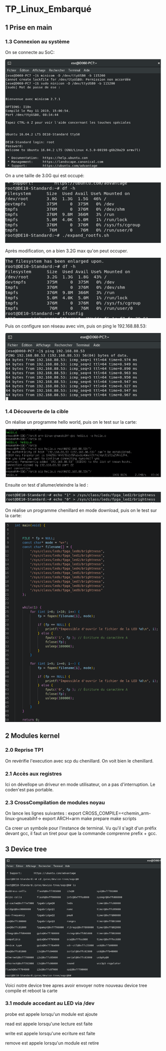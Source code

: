 # TP_Linux_Embarqué

## 1 Prise en main
### 1.3 Connexion au système

On se connecte au SoC:

![plot](./images/Connection_soc.png)

On a une taille de 3.0G qui est occupé:

![plot](./images/3G.png)

Après modification, on a bien 3.2G max qu'on peut occuper.

![plot](./images/3.2G.png)

Puis on configure son réseau avec vim, puis on ping le 192.168.88.53:

![plot](./images/Ping.png)

### 1.4 Découverte de la cible

On réalise un programme hello world, puis on le test sur la carte:

![plot](./images/hello.png)

Ensuite on test d'allumer/eteindre la led : 

![plot](./images/led.png)

On réalise un programme chenillard en mode download, puis on le test sur la carte:

![plot](./images/chenillard.png)


## 2 Modules kernel
### 2.0 Reprise TP1

On revérifie l'execution avec scp du chenillard. On voit bien le chenillard.

### 2.1 Accès aux registres

Ici on dévellope un driveur en mode utilisateur, on a pas d'interruption. Le coden'est pas portable.

### 2.3 CrossCompilation de modules noyau

On lance les lignes suivantes :
export CROSS_COMPILE=<chemin_arm-linux-gnueabihf->
export ARCH=arm
make prepare
make scripts

Ca creer un symbole pour l'instance de terminal.
Vu qu'il s'agit d'un préfix devant gcc, il faut un tiret pour que la commande comprenne prefix + gcc.

## 3 Device tree

![plot](./images/DeviceTree.png)

Voici notre device tree apres avoir envoyer notre nouveau device tree compile et reboot la carte

### 3.1 module accedant au LED via /dev

probe est appele lorsqu'un module est ajoute

read est appele lorsqu'une lecture est faite

write est appele lorsqu'une ecriture est faite

remove est appele lorsqu'un module est retire












